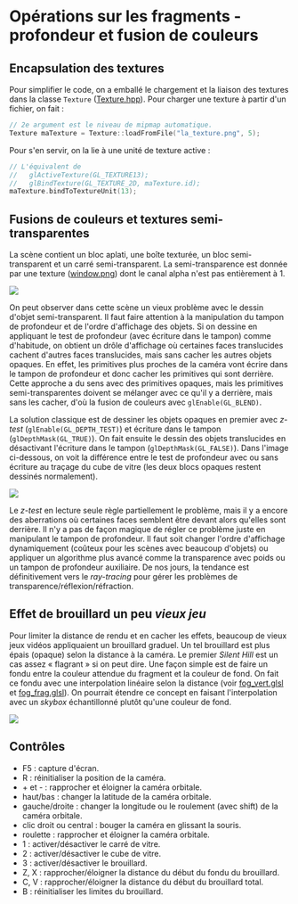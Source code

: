 # Opérations sur les fragments - profondeur et fusion de couleurs

## Encapsulation des textures

Pour simplifier le code, on a emballé le chargement et la liaison des textures dans la classe `Texture` ([Texture.hpp](../inf2705/Texture.hpp)). Pour charger une texture à partir d'un fichier, on fait :

```c++
// 2e argument est le niveau de mipmap automatique.
Texture maTexture = Texture::loadFromFile("la_texture.png", 5);
```

Pour s'en servir, on la lie à une unité de texture active :

```c++
// L'équivalent de 
//   glActiveTexture(GL_TEXTURE13);
//   glBindTexture(GL_TEXTURE_2D, maTexture.id);
maTexture.bindToTextureUnit(13);
```

## Fusions de couleurs et textures semi-transparentes

La scène contient un bloc aplati, une boîte texturée, un bloc semi-transparent et un carré semi-transparent. La semi-transparence est donnée par une texture ([window.png](window.png)) dont le canal alpha n'est pas entièrement à 1.

<img src="doc/scene.png"/>

On peut observer dans cette scène un vieux problème avec le dessin d'objet semi-transparent. Il faut faire attention à la manipulation du tampon de profondeur et de l'ordre d'affichage des objets. Si on dessine en appliquant le test de profondeur (avec écriture dans le tampon) comme d'habitude, on obtient un drôle d'affichage où certaines faces translucides cachent d'autres faces translucides, mais sans cacher les autres objets opaques. En effet, les primitives plus proches de la caméra vont écrire dans le tampon de profondeur et donc cacher les primitives qui sont derrière. Cette approche a du sens avec des primitives opaques, mais les primitives semi-transparentes doivent se mélanger avec ce qu'il y a derrière, mais sans les cacher, d'où la fusion de couleurs avec `glEnable(GL_BLEND)`.

La solution classique est de dessiner les objets opaques en premier avec *z-test* (`glEnable(GL_DEPTH_TEST)`) et écriture dans le tampon (`glDepthMask(GL_TRUE)`). On fait ensuite le dessin des objets translucides en désactivant l'écriture dans le tampon (`glDepthMask(GL_FALSE)`). Dans l'image ci-dessous, on voit la différence entre le test de profondeur avec ou sans écriture au traçage du cube de vitre (les deux blocs opaques restent dessinés normalement).

<img src="doc/depth.png"/>

Le *z-test* en lecture seule règle partiellement le problème, mais il y a encore des aberrations où certaines faces semblent être devant alors qu'elles sont derrière. Il n'y a pas de façon magique de régler ce problème juste en manipulant le tampon de profondeur. Il faut soit changer l'ordre d'affichage dynamiquement (coûteux pour les scènes avec beaucoup d'objets) ou appliquer un algorithme plus avancé comme la transparence avec poids ou un tampon de profondeur auxiliaire. De nos jours, la tendance est définitivement vers le *ray-tracing* pour gérer les problèmes de transparence/réflexion/réfraction.

## Effet de brouillard un peu *vieux jeu*

Pour limiter la distance de rendu et en cacher les effets, beaucoup de vieux jeux vidéos appliquaient un brouillard graduel. Un tel brouillard est plus épais (opaque) selon la distance à la caméra. Le premier *Silent Hill* est un cas assez « flagrant » si on peut dire. Une façon simple est de faire un fondu entre la couleur attendue du fragment et la couleur de fond. On fait ce fondu avec une interpolation linéaire selon la distance (voir [fog_vert.glsl](fog_vert.glsl) et [fog_frag.glsl](fog_frag.glsl)). On pourrait étendre ce concept en faisant l'interpolation avec un *skybox* échantillonné plutôt qu'une couleur de fond.

<img src="doc/fog.png"/>

## Contrôles

* F5 : capture d'écran.
* R : réinitialiser la position de la caméra.
* \+ et - :  rapprocher et éloigner la caméra orbitale.
* haut/bas : changer la latitude de la caméra orbitale.
* gauche/droite : changer la longitude ou le roulement (avec shift) de la caméra orbitale.
* clic droit ou central : bouger la caméra en glissant la souris.
* roulette : rapprocher et éloigner la caméra orbitale.
* 1 : activer/désactiver le carré de vitre.
* 2 : activer/désactiver le cube de vitre.
* 3 : activer/désactiver le brouillard.
* Z, X : rapprocher/éloigner la distance du début du fondu du brouillard.
* C, V : rapprocher/éloigner la distance du début du brouillard total.
* B : réinitialiser les limites du brouillard.

